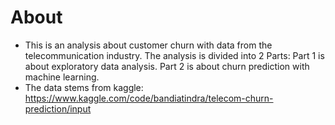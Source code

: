# About
- This is an analysis about customer churn with data from the telecommunication industry. The analysis is divided into 2 Parts: Part 1 is about exploratory data analysis. Part 2 is about churn prediction with machine learning.
- The data stems from kaggle: https://www.kaggle.com/code/bandiatindra/telecom-churn-prediction/input
